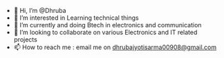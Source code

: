 - 👋 Hi, I’m @Dhruba
- 👀 I’m interested in Learning technical things
- 🌱 I’m currently and doing Btech in electronics and communication 
- 💞️ I’m looking to collaborate on various Electronics and IT related projects 
- 📫 How to reach me : email me on dhrubajyotisarma00908@gmail.com

<!---
Dhrub00/Dhrub00 is a ✨ special ✨ repository because its `README.md` (this file) appears on your GitHub profile.
You can click the Preview link to take a look at your changes.
--->
